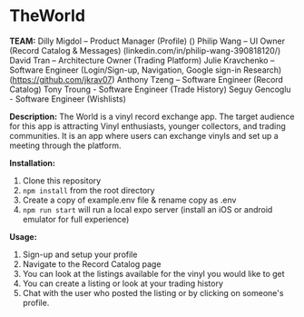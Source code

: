 # TheWorld
**TEAM:**
Dilly Migdol – Product Manager (Profile) ()
Philip Wang – UI Owner (Record Catalog & Messages) (linkedin.com/in/philip-wang-390818120/)
David Tran – Architecture Owner (Trading Platform)
Julie Kravchenko – Software Engineer (Login/Sign-up, Navigation, Google sign-in Research) (https://github.com/jkrav07)
Anthony Tzeng – Software Engineer (Record Catalog)
Tony Troung - Software Engineer (Trade History)
Seguy Gencoglu - Software Engineer (Wishlists)

**Description:**
The World is a vinyl record exchange app. The target audience for this app is attracting Vinyl enthusiasts, younger collectors, and trading communities. It is an app where users can exchange vinyls and set up a meeting through the platform. 

**Installation:**
1. Clone this repository
2. `npm install` from the root directory
3. Create a copy of example.env file & rename copy as .env
4. `npm run start` will run a local expo server (install an iOS or android emulator for full experience)

**Usage:**
1. Sign-up and setup your profile
2. Navigate to the Record Catalog page
3. You can look at the listings available for the vinyl you would like to get
4. You can create a listing or look at your trading history
5. Chat with the user who posted the listing or by clicking on someone's profile.
